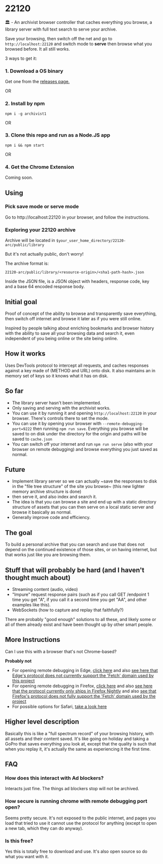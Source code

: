 # 22120

:classical_building: - An archivist browser controller that caches everything you browse, a library server with full text search to serve your archive. 

Save your browsing, then switch off the net and go to `http://localhost:22120` and switch mode to **serve** then browse what you browsed before. It all still works.

3 ways to get it:

### 1. Download a OS binary 

Get one from the [releases page.](https://github.com/dosyago/22120/releases)

OR

### 2. Install by npm

`npm i -g archivist1`

OR

### 3. Clone this repo and run as a Node.JS app

`npm i && npm start`

OR

### 4. Get the Chrome Extension

Coming soon.

## Using

### Pick save mode or serve mode

Go to http://localhost:22120 in your browser, 
and follow the instructions. 

### Exploring your 22120 archive

Archive will be located in `$your_user_home_directory/22120-arc/public/library`

But it's not actually public, don't worry!

The archive format is:

`22120-arc/public/library/<resource-origin>/<sha1-path-hash>.json`

Inside the JSON file, is a JSON object with headers, response code, key and a base 64 encoded response body.

## Initial goal

Proof of concept of the ability to browse and transparently save everything, then switch off internet and browse it later as if you were still online.

Inspired by people talking about enriching bookmarks and browser history with the ability to save all your browsing data and search it, even independent of you being online or the site being online.

## How it works

Uses DevTools protocol to intercept all requests, and caches responses against a key made of (METHOD and URL) onto disk. It also maintains an in memory set of keys so it knows what it has on disk. 

## So far

- The library server hasn't been implemented.
- Only saving and serving with the archivist works. 
- You can use it by running it and opening `http://localhost:22120` in your browser. There's controls there to set the mode. 
- You can use it by opening your browser with `--remote-debugging-port=9222` then running `npm run save`. Everything you browse will be saved to on disk under the directory for the origin and paths will be saved to `cache.json`
- You can switch off your internet and run `npm run serve` (also with your browser on remote debugging) and browse everything you just saved as normal.

## Future

- Implement library server so we can actually ~save the responses to disk in the "file tree structure" of the site you browse~ (this new lighter memory archive structure is done)
- then serve it, and also index and search it.
- The idea is that you can browse a site and end up with a static directory structure of assets that you can then serve on a local static server and browse it basically as normal. 
- Generally improve code and efficiency.

## The goal

To build a personal archive that you can search and use that does not depend on the continued existence of those sites, or on having internet, but that works just like you are browsing them.

## Stuff that will probably be hard (and I haven't thought much about)

- Streaming content (audio, video)
- "Impure" request response pairs (such as if you call GET /endpoint 1 time you get "A", if you call it a second time you get "AA", and other examples like this).
- WebSockets (how to capture and replay that faithfully?)

There are probably "good enough" solutions to all these, and likely some or all of them already exist and have been thought up by other smart people.

## More Instructions

Can I use this with a browser that's not Chrome-based? 

**Probably not**

- For opening remote debugging in Edge, [click here](https://docs.microsoft.com/en-us/microsoft-edge/devtools-protocol/) and also [see here that Edge's protocol does not currently support the 'Fetch' domain used by this project](https://docs.microsoft.com/en-us/microsoft-edge/devtools-protocol/0.2/http)
- For opening remote debugging in Firefox, [click here](https://developer.mozilla.org/en-US/docs/Tools/Remote_Debugging) and also [see here that the protocol currently only ships in Firefox Nightly](https://firefox-source-docs.mozilla.org/remote/Usage.html) and also [see that Firefox's protocol does not fully support the 'Fetch' domain used by the project](https://bugzilla.mozilla.org/buglist.cgi?product=Remote%20Protocol&component=Fetch&resolution=---)
- For possible options for Safari, [take a look here](https://github.com/google/ios-webkit-debug-proxy)

## Higher level description

Basically this is like a "full spectrum record" of your browsing history, with all assets and their content saved. It's like going on holiday and taking a GoPro that saves everything you look at, except that the quality is such that when you replay it, it's actually the same as experiencing it the first time.

## FAQ

### How does this interact with Ad blockers?

Interacts just fine. The things ad blockers stop will not be archived.

### How secure is running chrome with remote debugging port open?

Seems pretty secure. It's not exposed to the public internet, and pages you load that tried to use it cannot use the protocol for anything (except to open a new tab, which they can do anyway). 

### Is this free?

Yes this is totally free to download and use. It's also open source so do what you want with it.

